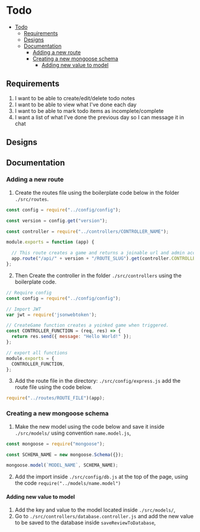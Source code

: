 # Todo
- [Todo](#todo)
  - [Requirements](#requirements)
  - [Designs](#designs)
  - [Documentation](#documentation)
    - [Adding a new route](#adding-a-new-route)
    - [Creating a new mongoose schema](#creating-a-new-mongoose-schema)
      - [Adding new value to model](#adding-new-value-to-model)
## Requirements
1. I want to be able to create/edit/delete todo notes
2. I want to be able to view what I've done each day
3. I want to be able to mark todo items as incomplete/complete
4. I want a list of what I've done the previous day so I can message it in chat
  
## Designs

## Documentation
### Adding a new route
1. Create the routes file using the boilerplate code below in the folder `./src/routes`.
```javascript
const config = require("../config/config");

const version = config.get("version");

const controller = require("../controllers/CONTROLLER_NAME");

module.exports = function (app) {

  // This route creates a game and returns a joinable url and admin access token.
  app.route("/api/" + version + "/ROUTE_SLUG").get(controller.CONTROLLER_FUNCTION);
};
```
2. Then Create the controller in the folder `./src/controllers` using the boilerplate code.
```javascript
// Require config
const config = require("../config/config");

// Import JWT
var jwt = require('jsonwebtoken');

// CreateGame function creates a yoinked game when triggered.
const CONTROLLER_FUNCTION = (req, res) => {
  return res.send({ message: "Hello World!" });
};

// export all functions
module.exports = {
  CONTROLLER_FUNCTION,
};
```
3. Add the route file in the directory: `./src/config/express.js` add the route file using the code below.
```javascript
require("../routes/ROUTE_FILE")(app);
```
### Creating a new mongoose schema
1. Make the new model using the code below and save it inside `./src/models/` using convention `name.model.js`,
```javascript
const mongoose = require("mongoose");

const SCHEMA_NAME = new mongoose.Schema({});

mongoose.model(`MODEL_NAME`, SCHEMA_NAME);
```
2. Add the import inside `./src/config/db.js` at the top of the page, using the code `require("../models/name.model")`

#### Adding new value to model
1. Add the key and value to the model located inside `./src/models/`,
2. Go to `./src/controllers/database.controller.js` and add the new value to be saved to the database inside `saveReviewToDatabase`,